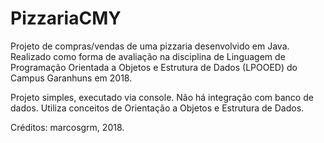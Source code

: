 # PizzariaCMY
Projeto de compras/vendas de uma pizzaria desenvolvido em Java. Realizado como forma de avaliação na disciplina de Linguagem de Programação Orientada a Objetos e Estrutura de Dados (LPOOED) do Campus Garanhuns em 2018.

Projeto simples, executado via console. Não há integração com banco de dados. Utiliza conceitos de Orientação a Objetos e Estrutura de Dados.

Créditos: marcosgrm, 2018.
